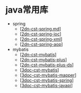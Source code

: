 
# java常用库

- spring
  - [[2dn-cst-spring.md]]
  - [[2dn-cst-spring-ioc]]
  - [[2dn-cst-spring-xml]]
  - [[2dn-cst-spring-aop]]
- mybatis
  - [[2dn-cst-mybatis]]
  - [[2dn-cst-mybatis-plus]]
  - [[2dn-cst-mybatis-plus-ds]]
  - [[3doc-cst-mybatis]]
  - [[3doc-cst-mybatis-mapper]]
  - [[3doc-cst-mybatis-spring]]
  - [[3doc-cst-mybatis-javapi]]


[//begin]: # "Autogenerated link references for markdown compatibility"
[2dn-cst-spring.md]: 2dn-cst-spring.md "dn-spring"
[2dn-cst-spring-ioc]: 2dn-cst-spring-ioc.md "spring ioc"
[2dn-cst-spring-xml]: 2dn-cst-spring-xml.md "spring xml定义"
[2dn-cst-spring-aop]: 2dn-cst-spring-aop.md "2dn-cst-spring-aop"
[2dn-cst-mybatis]: 2dn-cst-mybatis.md "dn-mybatis"
[2dn-cst-mybatis-plus]: 2dn-cst-mybatis-plus.md "mybatis-plus"
[2dn-cst-mybatis-plus-ds]: 2dn-cst-mybatis-plus-ds.md "dynamic-datasource"
[3doc-cst-mybatis]: 3doc-cst-mybatis.md "doc-mybatis"
[3doc-cst-mybatis-mapper]: 3doc-cst-mybatis-mapper.md "mybatis XML映射器"
[3doc-cst-mybatis-spring]: 3doc-cst-mybatis-spring.md "MyBatis-Spring"
[3doc-cst-mybatis-javapi]: 3doc-cst-mybatis-javapi.md "mybatis Java API"
[//end]: # "Autogenerated link references"
